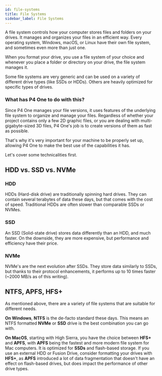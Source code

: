 ```yaml
---
id: file-systems
title: File Systems
sidebar_label: File Systems
---
```


A file system controls how your computer stores files and folders on your drives. It manages and organizes your files in an efficient way. Every operating system, Windows, macOS, or Linux have their own file system, and sometimes even more than just one.

When you format your drive, you use a file system of your choice and whenever you place a folder or directory on your drive, the file system manages it.

Some file systems are very generic and can be used on a variety of different drive types (like SSDs or HDDs). Others are heavily optimized for specific types of drives.

### What has P4 One to do with this?

Since P4 One manages your file versions, it uses features of the underlying file system to organize and manage your files. Regardless of whether your project contains only a few 2D graphic files, or you are dealing with multi-gigabyte-sized 3D files, P4 One's job is to create versions of them as fast as possible.

That's why it's very important for your machine to be properly set up, allowing P4 One to make the best use of the capabilities it has.

Let's cover some technicalities first.

## HDD vs. SSD vs. NVMe

### HDD

HDDs (Hard-disk drive) are traditionally spinning hard drives. They can contain several terabytes of data these days, but that comes with the cost of speed. Traditional HDDs are often slower than comparable SSDs or NVMes.

### SSD

An SSD (Solid-state drive) stores data differently than an HDD, and much faster. On the downside, they are more expensive, but performance and efficiency have their price.

### NVMe

NVMe's are the next evolution after SSDs. They store data similarly to SSDs, but thanks to their protocol enhancements, it performs up to 10 times faster (~2000 MB/s as of this writing).

## NTFS, APFS, HFS+

As mentioned above, there are a variety of file systems that are suitable for different needs.

**On Windows**, **NTFS** is the de-facto standard these days. This means an NTFS formatted **NVMe** or **SSD** drive is the best combination you can go with.

**On MacOS**, starting with High Sierra, you have the choice between **HFS+** and **APFS**, with **APFS** being the fastest and more modern file system for Mac computers. It is optimized for **SSDs** and flash-based storage. If you use an external HDD or Fusion Drive, consider formatting your drives with **HFS+**, as **APFS** introduced a lot of data fragmentation that doesn't have an effect on flash-based drives, but does impact the performance of other drive types.
